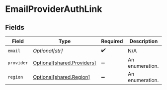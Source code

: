 # EmailProviderAuthLink


## Fields

| Field                                                              | Type                                                               | Required                                                           | Description                                                        |
| ------------------------------------------------------------------ | ------------------------------------------------------------------ | ------------------------------------------------------------------ | ------------------------------------------------------------------ |
| `email`                                                            | *Optional[str]*                                                    | :heavy_check_mark:                                                 | N/A                                                                |
| `provider`                                                         | [Optional[shared.Providers]](undefined/models/shared/providers.md) | :heavy_minus_sign:                                                 | An enumeration.                                                    |
| `region`                                                           | [Optional[shared.Region]](undefined/models/shared/region.md)       | :heavy_minus_sign:                                                 | An enumeration.                                                    |